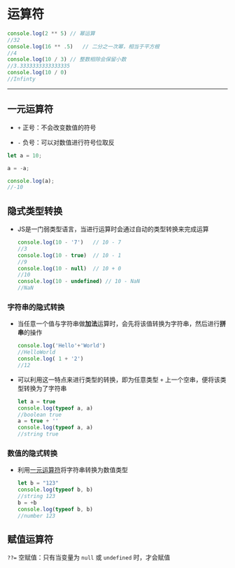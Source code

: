 # 运算符

```js
console.log(2 ** 5) // 幂运算
//32
console.log(16 ** .5)   // 二分之一次幂，相当于平方根
//4
console.log(10 / 3) // 整数相除会保留小数
//3.3333333333333335
console.log(10 / 0)
//Infinty
```

---

## 一元运算符

- `+` 正号：不会改变数值的符号

- `-` 负号：可以对数值进行符号位取反

```js
let a = 10;

a = -a;

console.log(a);
//-10
```

## 隐式类型转换

- JS是一门弱类型语言，当进行运算时会通过自动的类型转换来完成运算

  ```js
  console.log(10 - '7')   // 10 - 7
  //3
  console.log(10 - true)  // 10 - 1
  //9
  console.log(10 - null)  // 10 + 0
  //10
  console.log(10 - undefined) // 10 - NaN
  //NaN
  ```

### 字符串的隐式转换

- 当任意一个值与字符串做**加法**运算时，会先将该值转换为字符串，然后进行**拼串**的操作

  ```js
  console.log('Hello'+'World')
  //HelloWorld
  console.log( 1 + '2')
  //12
  ```

- 可以利用这一特点来进行类型的转换，即为任意类型 `+` 上一个空串，便将该类型转换为了字符串

  ```js
  let a = true
  console.log(typeof a, a)
  //boolean true
  a = true + ''
  console.log(typeof a, a)
  //string true
  ```

### 数值的隐式转换

- 利用[一元运算符](#一元运算符)将字符串转换为数值类型

  ```js
  let b = "123"
  console.log(typeof b, b)
  //string 123
  b = +b
  console.log(typeof b, b)
  //number 123
  ```

## 赋值运算符

`??=` 空赋值：只有当变量为 `null` 或 `undefined` 时，才会赋值
